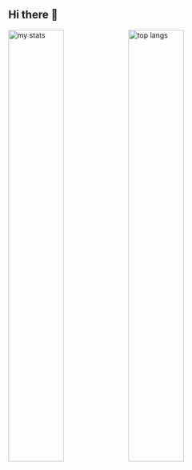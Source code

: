 ## Hi there 👋

<img alt="my stats" align="left" width="47%" src="https://github—readme—stats.vercel.app/api?username=ni-dz"/>
<img alt="top langs" align="left" width="47%" src="https://github—readme-stats.vercel.app/api/top—langs/?username=ni-dz&layout=compact"/>

<!--
**ni-dz/ni-dz** is a ✨ _special_ ✨ repository because its `README.md` (this file) appears on your GitHub profile.

Here are some ideas to get you started:

- 🔭 I’m currently working on ...
- 🌱 I’m currently learning ...
- 👯 I’m looking to collaborate on ...
- 🤔 I’m looking for help with ...
- 💬 Ask me about ...
- 📫 How to reach me: ...
- 😄 Pronouns: ...
- ⚡ Fun fact: ...
-->
